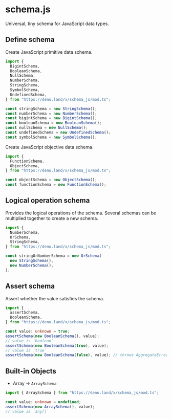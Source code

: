 # schema.js

Universal, tiny schema for JavaScript data types.

## Define schema

Create JavaScript primitive data schema.

```ts
import {
  BigintSchema,
  BooleanSchema,
  NullSchema,
  NumberSchema,
  StringSchema,
  SymbolSchema,
  UndefinedSchema,
} from "https://deno.land/x/schema_js/mod.ts";

const stringSchema = new StringSchema();
const numberSchema = new NumberSchema();
const bigintSchema = new BigintSchema();
const booleanSchema = new BooleanSchema();
const nullSchema = new NullSchema();
const undefinedSchema = new UndefinedSchema();
const symbolSchema = new SymbolSchema();
```

Create JavaScript objective data schema.

```ts
import {
  FunctionSchema,
  ObjectSchema,
} from "https://deno.land/x/schema_js/mod.ts";

const objectSchema = new ObjectSchema();
const functionSchema = new FunctionSchema();
```

## Logical operation schema

Provides the logical operations of the schema. Several schemas can be multiplied
together to create a new schema.

```ts
import {
  NumberSchema,
  OrSchema,
  StringSchema,
} from "https://deno.land/x/schema_js/mod.ts";

const stringOrNumberSchema = new OrSchema(
  new StringSchema(),
  new NumberSchema(),
);
```

## Assert schema

Assert whether the value satisfies the schema.

```ts
import {
  assertSchema,
  BooleanSchema,
} from "https://deno.land/x/schema_js/mod.ts";

const value: unknown = true;
assertSchema(new BooleanSchema(), value);
// value is `boolean`
assertSchema(new BooleanSchema(true), value);
// value is `true`
assertSchema(new BooleanSchema(false), value); // throws AggregateError
```

## Built-in Objects

- Array -> `ArraySchema`

```ts
import { ArraySchema } from "https://deno.land/x/schema_js/mod.ts";

const value: unknown = undefined;
assertSchema(new ArraySchema(), value);
// value is `any[]`
```
